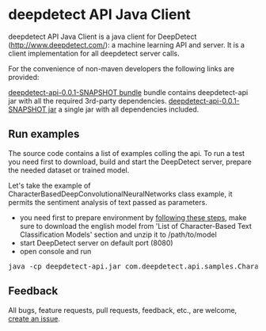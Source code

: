 # deepdetect API Java Client
deepdetect API Java Client is a java client for DeepDetect (http://www.deepdetect.com/): a machine learning API and server. It is a client implementation for all deepdetect server calls.

For the convenience of non-maven developers the following links are provided:

[deepdetect-api-0.0.1-SNAPSHOT bundle](https://sourceforge.net/projects/deepdetect-api-java/files/) bundle contains deepdetect-api jar with all the required 3rd-party dependencies.
[deepdetect-api-0.0.1-SNAPSHOT jar](https://sourceforge.net/projects/deepdetect-api-java/files/) a single jar with all dependencies included.

## Run examples
The source code contains a list of examples colling the api. To run a test you need first to download, build and start the DeepDetect server, prepare the needed dataset or trained model.

Let's take the example of CharacterBasedDeepConvolutionalNeuralNetworks class example, it permits the sentiment analysis of text passed as parameters.
* you need first to prepare environment by [following these steps](http://www.deepdetect.com/applications/text_model), make sure to download the english model from 'List of Character-Based Text Classification Models' section and unzip it to /path/to/model
* start DeepDetect server on default port (8080)
* open console and run 
<pre>
java -cp deepdetect-api.jar com.deepdetect.api.samples.CharacterBasedDeepConvolutionalNeuralNetworks /path/to/model "text1" "text 2" "text number n"
</pre>

## Feedback
All bugs, feature requests, pull requests, feedback, etc., are welcome, [create an issue](https://github.com/kfadhel/deepdetect-api-java/issues).
